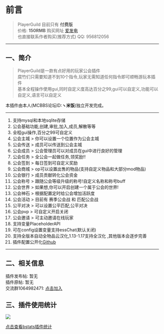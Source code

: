 # 前言
> PlayerGuild 目前只有 **付费版**  
> 价格: **150RMB**  购买网址 [爱发电](https://afdian.net/item?plan_id=0d1d56ae6b8111ecbbac52540025c377)  
> 也直接联系作者购买(推荐方式) QQ: 956812056
------------
## 一、简介

> PlayerGuild是一款有点好用的玩家公会插件  
腐竹们只需要知道不到10个指令,玩家无需知道任何指令即可顺畅游玩本插件  
基本全程操作使用gui,同时自定义度高达百分之99,gui可以自定义,功能可以自定义,语言可以自定义

本插件由本人(MCBBS论坛ID:**ヽ米饭**)独立开发完成。

------------
1. 支持mysql和本地sqlite存储
2. 公会基础功能,创建,审批,加入,成员,解散等等
3. 全程gui操作,百分之99可自定义
4. 公会主城 > 你可以设置一个位置作为公会主城
5. 公会传送 > 成员可以传送到公会主城
6. 公会成员 > 公会管理员可以对成员在gui中进行良好的管理
7. 公会任务 > 全公会一起做任务,领奖励!!
8. 公会签到 > 每日签到可自定义奖励
9. 公会商城 > op可以设置出售的物品(支持自定义物品和大部分mod物品)
10. 公会银行 > 成员贡献转化公会资金
11. 公会称号 > 跟随公会等级升级的称号!自定义名称和称号buff
12. 公会世界 > 如果想,你可以开启创建一个属于公会的世界!
13. 公会神石 > 根据配置定时给公会增加活跃度
14. 公会活动 > 目前有 赛季公会战 和 匹配公会战
15. 公平对决 > 可以设置公平匹配,公平对决
16. 公会pvp > 可自定义开启关闭
17. 公会邀请 > 可主动邀请在线玩家
18. 支持变量PlaceholderAPI
19. 可在config设置变量支持essChat(默认关闭)
20. 支持全版本自动全物品云汉化,1.13-1.17支持全汉化 ,其他版本会逐步完善
21. 插件配置公开化[Github](https://github.com/handy-git/PlayerGuild)
------------

## 二、相关信息
插件发布帖: 暂无     
插件原帖: 暂无  
交流群1064982471: [点击加入](https://jq.qq.com/?_wv=1027&k=5sxTf8u)  

## 三、插件使用统计

![](https://bstats.org/signatures/bukkit/PlayerGuild.svg)

[点击查看bstats插件统计](https://bstats.org/plugin/bukkit/PlayerGuild/12551)